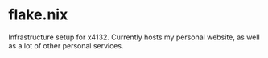 # flake.nix

Infrastructure setup for x4132. Currently hosts my personal website, as well as a lot of other personal services.
